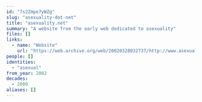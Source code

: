 ```yaml
---
id: "7s2Zmpe7yWZg"
slug: "asexuality-dot-net"
title: "asexuality.net"
summary: "A website from the early web dedicated to asexuality"
files: []
links:
  - name: "Website"
    url: "https://web.archive.org/web/20020328032737/http://www.asexuality.net/main.htm"
people: []
identities:
  - "asexual"
from_year: 2002
decades:
  - 2000
aliases: []
---
```

